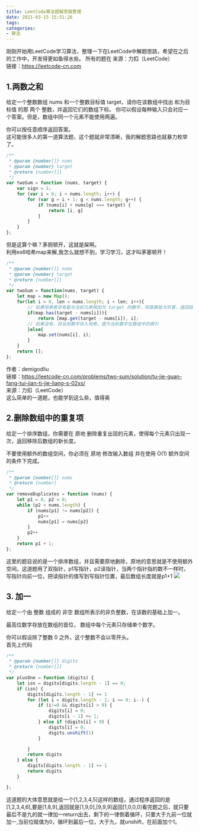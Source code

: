 ```yaml
---
title: LeetCode算法题解思路整理
date: 2021-03-15 15:51:26
tags:
categories:
- 算法
---
```

刚刚开始用LeetCode学习算法，整理一下在LeetCode中解题思路，希望在之后的工作中，开发得更如鱼得水些。 所有的题在
来源：力扣（LeetCode）  
链接：<https://leetcode-cn.com>

## 1.两数之和
给定一个整数数组 nums 和一个整数目标值 target，请你在该数组中找出 和为目标值 的那 两个 整数，并返回它们的数组下标。
你可以假设每种输入只会对应一个答案。但是，数组中同一个元素不能使用两遍。

你可以按任意顺序返回答案。  
这可能很多人的第一道算法题，这个题就非常清晰，我的解题思路也就暴力枚举了。
```js
/**
 * @param {number[]} nums
 * @param {number} target
 * @return {number[]}
 */
var twoSum = function (nums, target) {
    var sign = 1;
    for (var i = 0; i < nums.length; i++) {
        for (var g = i + 1; g < nums.length; g++) {
            if (nums[i] + nums[g] === target) {
                return [i, g]
            }
        }
    }
};
```
但是这算个嘛？茅厕顿开，这就是屎啊。  
利用es6哈希map来解,我怎么就想不到，学习学习，这才叫茅塞顿开！
```js
/**
 * @param {number[]} nums
 * @param {number} target
 * @return {number[]}
 */
var twoSum = function(nums, target) {
    let map = new Map();
    for(let i = 0, len = nums.length; i < len; i++){
        // 如果哈希表存有能与当前元素相加为 target 的数字，则直接皆大欢喜，返回结果
        if(map.has(target - nums[i])){
            return [map.get(target - nums[i]), i];
        // 如果没有，将当前数字存入哈希，值为当前数字在数组中的索引
        }else{
            map.set(nums[i], i);
        }
    }
    return [];
};
```
作者：demigodliu  
链接：https://leetcode-cn.com/problems/two-sum/solution/tu-jie-guan-fang-tui-jian-ti-jie-liang-s-02xs/  
来源：力扣（LeetCode）  
这么简单的一道题，也能学到这么些，值得奥
## 2.删除数组中的重复项
给定一个排序数组，你需要在 原地 删除重复出现的元素，使得每个元素只出现一次，返回移除后数组的新长度。

不要使用额外的数组空间，你必须在 原地 修改输入数组 并在使用 O(1) 额外空间的条件下完成。

```js
/**
 * @param {number[]} nums
 * @return {number}
 */
var removeDuplicates = function (nums) {
    let p1 = 0, p2 = 0;
    while (p2 < nums.length) {
        if (nums[p1] != nums[p2]) {
            p1++
            nums[p1] = nums[p2]
        }
        p2++
    }
    return p1 + 1;
};
```
这里的题目说的是一个排序数组，并且需要原地删除，原地的意思就是不使用额外空间。这道题用了双指针，p1写指针，p2读指针，当两个指针指的数不一样时，写指针向前一位，把读指针的值写到写指针位置，最后数组长度就是p1+1
![](/blog/images/shuangzhiz.png)
## 3. 加一
给定一个由 整数 组成的 非空 数组所表示的非负整数，在该数的基础上加一。

最高位数字存放在数组的首位， 数组中每个元素只存储单个数字。

你可以假设除了整数 0 之外，这个整数不会以零开头。  
首先上代码
```js
/**
 * @param {number[]} digits
 * @return {number[]}
 */
var plusOne = function (digits) {
    let isn = digits[digits.length - 1] == 9;
    if (isn) {
        digits[digits.length - 1] += 1
        for (let i = digits.length - 1; i >= 0; i--) {
            if (i!=0 && digits[i] > 9) {
                digits[i] = 0;
                digits[i - 1] += 1;
            } else if (digits[i] > 9) {
                digits[i] = 0;
                digits.unshift(1)
            }

        }
        return digits
    } else {
        digits[digits.length - 1] += 1
        return digits
    }

};
```
这道题的大体意思就是给一个[1,2,3,4,5]这样的数组，通过程序返回的是[1,2,3,4,6],要是[1,8,9],返回就是[1,9,0],[9,9,9]返回[1,0,0,0]看完题之后，就只要最后不是九的就一律加一return出去，剩下的一律倒着循环，只要大于九前一位就加一,当前位赋值为0，循环到最后一位，大于九，就unshift，在前面加个1。